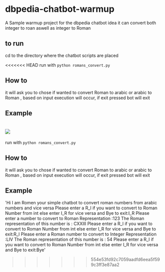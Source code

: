 # dbpedia-chatbot-warmup
A Sample warmup project for the dbpedia chatbot idea it can convert both integer to roan aswell as integer to Roman

## to run 
cd to the directory where the chatbot scripts are placed

<<<<<<< HEAD
run with `python romans_convert.py` 

## How to

it will ask you to chose if wanted to convert Roman to arabic or arabic to Roman , based on input execution will occur, if exit pressed bot will exit

## Example

 ![](readme_image/romen.png)
=======
run with `python romans_convert.py
`
## How to
it will ask you to chose if wanted to convert Roman to arabic or arabic to Roman ,
based on input execution will occur, if exit pressed bot will exit

## Example

'Hi I am Romen your simple chatbot to convert roman numbers from arabic numbers and vice versa
Please enter a R_I if you want to  convert to Roman Number from int
 else enter I_R for vice versa and Bye to exit:I_R
Please enter a number to convert to Roman Representation :123
The Roman representation of this number is : CXXIII
Please enter a R_I if you want to  convert to Roman Number from int
 else enter I_R for vice versa and Bye to exit:R_I
Please enter a Roman number to convert to Integer Representation :LIV
The Roman representation of this number is : 54
Please enter a R_I if you want to  convert to Roman Number from int
 else enter I_R for vice versa and Bye to exit:Bye'

 
>>>>>>> 554e53fd92c7059aadfd6eea5f599c3ff3e87aa2
